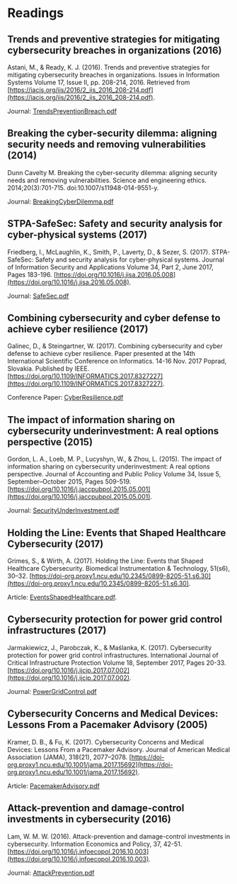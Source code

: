 # Readings

## Trends and preventive strategies for mitigating cybersecurity breaches in organizations (2016)

Astani, M., & Ready, K. J. (2016). Trends and preventive strategies for mitigating cybersecurity breaches in organizations. Issues in Information Systems
Volume 17, Issue II, pp. 208-214, 2016. Retrieved from [https://iacis.org/iis/2016/2_iis_2016_208-214.pdf](https://iacis.org/iis/2016/2_iis_2016_208-214.pdf).

Journal: [TrendsPreventionBreach.pdf](TrendsPreventionBreach.pdf)

## Breaking the cyber-security dilemma: aligning security needs and removing vulnerabilities (2014)

Dunn Cavelty M. Breaking the cyber-security dilemma: aligning security needs and removing vulnerabilities. Science and engineering ethics. 2014;20(3):701-715. doi:10.1007/s11948-014-9551-y.

Journal: [BreakingCyberDilemma.pdf](BreakingCyberDilemma.pdf)

## STPA-SafeSec: Safety and security analysis for cyber-physical systems (2017)

Friedberg, I., McLaughlin, K., Smith, P., Laverty, D., & Sezer, S. (2017). STPA-SafeSec: Safety and security analysis for cyber-physical systems. Journal of Information Security and Applications Volume 34, Part 2, June 2017, Pages 183-196. [https://doi.org/10.1016/j.jisa.2016.05.008](https://doi.org/10.1016/j.jisa.2016.05.008).

Journal: [SafeSec.pdf](SafeSec.pdf)

## Combining cybersecurity and cyber defense to achieve cyber resilience (2017)

Galinec, D., & Steingartner, W. (2017). Combining cybersecurity and cyber defense to achieve cyber resilience. Paper presented at the 14th International Scientific Conference on Informatics.  14-16 Nov. 2017 Poprad, Slovakia. Published by IEEE.  [https://doi.org/10.1109/INFORMATICS.2017.8327227](https://doi.org/10.1109/INFORMATICS.2017.8327227).

Conference Paper: [CyberResilience.pdf](CyberResilience.pdf)

## The impact of information sharing on cybersecurity underinvestment: A real options perspective (2015)

Gordon, L. A., Loeb, M. P., Lucyshyn, W., & Zhou, L. (2015). The impact of information sharing on cybersecurity underinvestment: A real options perspective. Journal of Accounting and Public Policy Volume 34, Issue 5, September–October 2015, Pages 509-519. [https://doi.org/10.1016/j.jaccpubpol.2015.05.001](https://doi.org/10.1016/j.jaccpubpol.2015.05.001).

Journal: [SecurityUnderInvestment.pdf](SecurityUnderInvestment.pdf)

## Holding the Line: Events that Shaped Healthcare Cybersecurity (2017)

Grimes, S., & Wirth, A. (2017). Holding the Line: Events that Shaped Healthcare Cybersecurity. Biomedical Instrumentation & Technology, 51(s6), 30–32. [https://doi-org.proxy1.ncu.edu/10.2345/0899-8205-51.s6.30](https://doi-org.proxy1.ncu.edu/10.2345/0899-8205-51.s6.30).

Article: [EventsShapedHealthcare.pdf](EventsShapedHealthcare.pdf).

## Cybersecurity protection for power grid control infrastructures (2017)

Jarmakiewicz, J., Parobczak, K., & Maślanka, K. (2017). Cybersecurity protection for power grid control infrastructures. International Journal of Critical Infrastructure Protection
Volume 18, September 2017, Pages 20-33. [https://doi.org/10.1016/j.ijcip.2017.07.002](https://doi.org/10.1016/j.ijcip.2017.07.002).

Journal: [PowerGridControl.pdf](PowerGridControl.pdf)

## Cybersecurity Concerns and Medical Devices: Lessons From a Pacemaker Advisory (2005)

Kramer, D. B., & Fu, K. (2017). Cybersecurity Concerns and Medical Devices: Lessons From a Pacemaker Advisory. Journal of American Medical Association (JAMA), 318(21), 2077–2078. [https://doi-org.proxy1.ncu.edu/10.1001/jama.2017.15692](https://doi-org.proxy1.ncu.edu/10.1001/jama.2017.15692).

Article: [PacemakerAdvisory.pdf](PacemakerAdvisory.pdf)

## Attack-prevention and damage-control investments in cybersecurity (2016)

Lam, W. M. W. (2016). Attack-prevention and damage-control investments in cybersecurity. Information Economics and Policy, 37, 42-51. [https://doi.org/10.1016/j.infoecopol.2016.10.003](https://doi.org/10.1016/j.infoecopol.2016.10.003).

Journal: [AttackPrevention.pdf](AttackPrevention.pdf)
